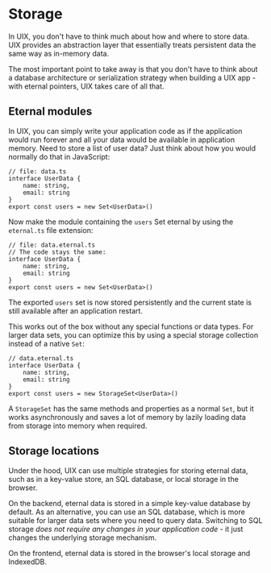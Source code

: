 # Storage

In UIX, you don't have to think much about how and where to store data.
UIX provides an abstraction layer that essentially treats persistent data the same way as in-memory data.

The most important point to take away is that you don't have to think about a database architecture or serialization strategy when building a UIX app - with eternal pointers, UIX takes care of all that.

## Eternal modules
In UIX, you can simply write your application code as if the application would run forever and all your data would be available in application memory.
Need to store a list of user data? Just think about how you would normally do that in JavaScript:

```tsx
// file: data.ts
interface UserData {
    name: string,
    email: string
}
export const users = new Set<UserData>()
```

Now make the module containing the `users` Set eternal by using the `eternal.ts` file extension:
```tsx
// file: data.eternal.ts
// The code stays the same:
interface UserData {
    name: string,
    email: string
}
export const users = new Set<UserData>()
```

The exported `users` set is now stored persistently and the current state is still available after an application restart.

This works out of the box without any special functions or data types. For larger data sets, you can optimize this
by using a special storage collection instead of a native `Set`:
```tsx
// data.eternal.ts
interface UserData {
    name: string,
    email: string
}
export const users = new StorageSet<UserData>()
```

A `StorageSet` has the same methods and properties as a normal `Set`, but it works asynchronously and saves a lot of memory by lazily loading
data from storage into memory when required.

## Storage locations

Under the hood, UIX can use multiple strategies for storing eternal data, such as in a key-value store, an SQL database, or local storage in the browser.

On the backend, eternal data is stored in a simple key-value database by default.
As an alternative, you can use an SQL database, which is more suitable for larger data sets where you need to query data.
Switching to SQL storage *does not require any changes in your application code* - it just changes the underlying storage mechanism.

On the frontend, eternal data is stored in the browser's local storage and IndexedDB.
